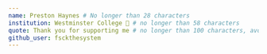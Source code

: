 ```yaml
---
name: Preston Haynes # No longer than 28 characters
institution: Westminster College 🚩 # no longer than 58 characters
quote: Thank you for supporting me # no longer than 100 characters, avoid using quotes(") to guarantee the format remains the same.
github_user: fsckthesystem
---
```

